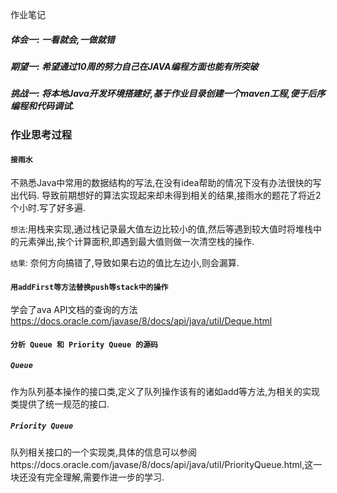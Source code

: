 作业笔记

##### 体会一: 一看就会,一做就错
##### 期望一: 希望通过10周的努力自己在JAVA编程方面也能有所突破
##### 挑战一: 将本地Java开发环境搭建好,基于作业目录创建一个maven工程,便于后序编程和代码调试.

### 作业思考过程

#### `接雨水`

不熟悉Java中常用的数据结构的写法,在没有idea帮助的情况下没有办法很快的写出代码.
导致前期想好的算法实现起来却未得到相关的结果,接雨水的题花了将近2个小时.写了好多遍.

`想法`:用栈来实现,通过栈记录最大值左边比较小的值,然后等遇到较大值时将堆栈中的元素弹出,挨个计算面积,即遇到最大值则做一次清空栈的操作.

`结果`:
奈何方向搞错了,导致如果右边的值比左边小,则会漏算.


#### `用addFirst等方法替换push等stack中的操作`
学会了ava API文档的查询的方法 https://docs.oracle.com/javase/8/docs/api/java/util/Deque.html

#### `分析 Queue 和 Priority Queue 的源码`

##### `Queue`
作为队列基本操作的接口类,定义了队列操作该有的诸如add等方法,为相关的实现类提供了统一规范的接口.

##### `Priority Queue`
队列相关接口的一个实现类,具体的信息可以参阅https://docs.oracle.com/javase/8/docs/api/java/util/PriorityQueue.html,这一块还没有完全理解,需要作进一步的学习.

